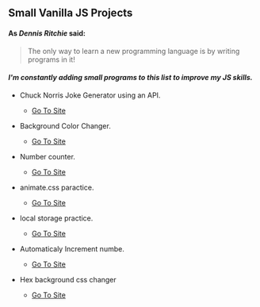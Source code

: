 ## Small Vanilla JS Projects
####  As *Dennis Ritchie* said:

> The only way to learn a new programming language is
> by writing programs in it!

#### *I'm constantly adding small programs to this list to improve my JS skills.*

* Chuck Norris Joke Generator using an API.
  * [Go To Site](https://kcode100.github.io/simple-projects/chuck-norris-joke-generator)
  
* Background Color Changer.
  * [Go To Site](https://kcode100.github.io/simple-projects/bg-color)

* Number counter.
  * [Go To Site](https://kcode100.github.io/simple-projects/counter)

* animate.css paractice.
  * [Go To Site](https://kcode100.github.io/simple-projects/animation)


* local storage practice.
  * [Go To Site](https://kcode100.github.io/simple-projects/local-storage) 

* Automaticaly Increment numbe.
  * [Go To Site](https://kcode100.github.io/simple-projects/number-incrementor)

* Hex background css changer  
  * [Go To Site](https://kcode100.github.io/simple-projects/Hex-number-bg-color)